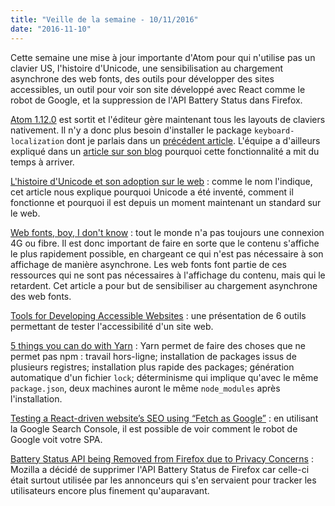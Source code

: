 ```yaml
---
title: "Veille de la semaine - 10/11/2016"
date: "2016-11-10"
---
```


Cette semaine une mise à jour importante d'Atom pour qui n'utilise pas un
clavier US, l'histoire d'Unicode, une sensibilisation au chargement asynchrone
des web fonts, des outils pour développer des sites accessibles, un outil pour
voir son site développé avec React comme le robot de Google, et la suppression
de l'API Battery Status dans Firefox.

<span class="more"></span>

[Atom 1.12.0](https://github.com/atom/atom/releases/tag/v1.12.0) est sortit et
l'éditeur gère maintenant tous les layouts de claviers nativement. Il n'y a
donc plus besoin d'installer le package `keyboard-localization` dont je parlais
dans un [précédent article](/atom-crochet-accolade-fermant). L'équipe a
d'ailleurs expliqué dans un [article sur son
blog](http://blog.atom.io/2016/10/17/the-wonderful-world-of-keyboards.html)
pourquoi cette fonctionnalité a mit du temps à arriver.

[L'histoire d'Unicode et son adoption sur le
web](https://jolicode.com/blog/l-histoire-d-unicode-et-son-adoption-sur-le-web)
: comme le nom l'indique, cet article nous explique pourquoi Unicode a été
inventé, comment il fonctionne et pourquoi il est depuis un moment maintenant
un standard sur le web.

[Web fonts, boy, I don't know](http://meowni.ca/posts/web-fonts/) : tout le
monde n'a pas toujours une connexion 4G ou fibre. Il est donc important de
faire en sorte que le contenu s'affiche le plus rapidement possible, en
chargeant ce qui n'est pas nécessaire à son affichage de manière asynchrone.
Les web fonts font partie de ces ressources qui ne sont pas nécessaires à
l'affichage du contenu, mais qui le retardent. Cet article a pour but de
sensibiliser au chargement asynchrone des web fonts.

[Tools for Developing Accessible
Websites](https://bitsofco.de/tools-for-developing-accessible-websites/) : une
présentation de 6 outils permettant de tester l'accessibilité d'un site web.

[5 things you can do with
Yarn](https://auth0.com/blog/five-things-you-can-do-with-yarn/) : Yarn permet
de faire des choses que ne permet pas npm : travail hors-ligne; installation de
packages issus de plusieurs registres; installation plus rapide des packages;
génération automatique d'un fichier `lock`; déterminisme qui implique qu'avec
le même `package.json`, deux machines auront le même `node_modules` après
l'installation.

[Testing a React-driven website’s SEO using “Fetch as
Google”](https://medium.freecodecamp.com/using-fetch-as-google-for-seo-experiments-with-react-driven-websites-914e0fc3ab1#.grayaf9sf)
: en utilisant la Google Search Console, il est possible de voir comment le
robot de Google voit votre SPA.

[Battery Status API being Removed from Firefox due to Privacy
Concerns](http://www.bleepingcomputer.com/news/software/battery-status-api-being-removed-from-firefox-due-to-privacy-concerns/)
: Mozilla a décidé de supprimer l'API Battery Status de Firefox car celle-ci
était surtout utilisée par les annonceurs qui s'en servaient pour tracker les
utilisateurs encore plus finement qu'auparavant.
